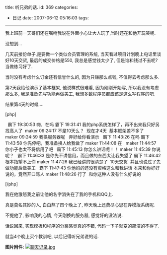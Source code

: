 title: 听兄弟的话.
id: 369
categories:
  - 日记
date: 2007-06-12 05:16:03
tags:
---

我上班前一天哥们还在嘱咐我说在外面小心让大人玩了,当时还在和他开玩笑呢.

没想到...

几天前接份单子,是要做一个类似会员管理的系统, 当天看过项目计划晚上电话里谈好10天交货, 最后的成交价格是550, 我总是感觉钱太少了, 但是谁和钱过不去呢? 当做练习好了.

当时没有考虑什么订金还有信誉什么的, 因为只赚那么点钱, 不值得去考虑那么多.

第2天我给他演示了基本框架, 他说样式很难看, 因为刚刚开始写, 所以我没有考虑那么多, 我是准备先写功能再做美工, 我想多数程序员都应该是这么写程序的吧.

结果第4天的时候....

[php]

&nbsp;
霸下 19:30:53
嗨，在吗 
霸下 19:31:41
我的php系统怎样了，再不出来我只好另找高人了&nbsp; 
maker 09:24:17
不是10天么？&nbsp; 现在才4天&nbsp; 基本框架差不多了&nbsp;&nbsp;&nbsp; 
&nbsp; 
maker 09:24:59
我换服务器呢&nbsp;&nbsp; 弄好给你看演示 
&nbsp; 
霸下 11:43:26
在吗 
霸下 11:43:58
你先停吧，我准备换人给我做了 
maker 11:44:08
在 
&nbsp; 
maker 11:44:57
你小子也太不将信用了吧 
&nbsp; 
霸下 11:45:13
你怎么讲话呢！！ 
maker 11:45:39
你说呢？ 
&nbsp; 
霸下 11:46:33
是你先不讲信用，而且做的东西太让我失望了 
霸下 11:46:42
根本指望不上你 
maker 11:47:26
我已经讲的很清楚了&nbsp; 10天交货&nbsp; 并且也说过了先做功能后做美工 
&nbsp; 
霸下 11:47:43
你他妈的还没有资格这么和我讲话
本来和你好好说的，竟然开口骂人 
maker 11:48:26
行了&nbsp; 和你这种人没有什么好说的 
&nbsp; 

[/php]

我在他激怒我之前让他的名字消失在了我的手机和QQ上.

真是莫名其妙的人, 白白熬了四个晚上了, 昨天晚上还费尽心思在弄模版系统呢.

不提他了, 影响我的心情, 今天刚换的服务器, 感觉好的没法说.

话说回来, 实现模板和程序的分离感觉真的不错, 代码一下子就变的简洁的不得了.

就当4个晚上买个教训吧, 以后记得听兄弟说的话.

**图片附件:**
[![聊天记录.jpg](http://www.foolbird.net/wp-content/uploads/2007/06/275_聊天记录.thumbnail.jpg)](http://www.foolbird.net/369.html/聊天记$1.jpg "聊天记录.jpg")